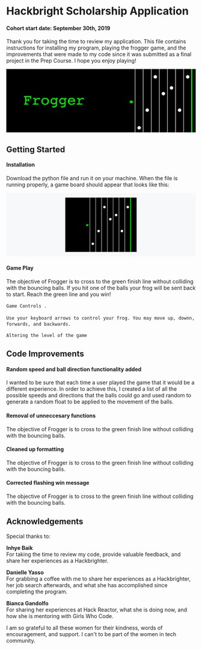 # Hackbright Scholarship Application 
#### Cohort start date: September 30th, 2019

Thank you for taking the time to review my application. This file contains instructions for installing my program, playing the frogger game, and the improvements that were made to my code since it was submitted as a final project in the Prep Course. I hope you enjoy playing! 

![](images/header-image.jpg)

## Getting Started 

#### Installation

Download the python file and run it on your machine. When the file is running properly, a game board should appear that looks like this: 

![](images/game-board.png)

#### Game Play

The objective of Frogger is to cross to the green finish line without colliding with the bouncing balls. If you hit one of the balls your frog will be sent back to start. Reach the green line and you win!

```
Game Controls . 

Use your keyboard arrows to control your frog. You may move up, downn, forwards, and backwards.
```
```
Altering the level of the game
```

## Code Improvements

#### Random speed and ball direction functionality added
I wanted to be sure that each time a user played the game that it would be a different experience. In order to achieve this, I created a list of all the possible speeds and directions that the balls could go and used random to generate a random float to be applied to the movement of the balls. 

#### Removal of unneccesary functions
The objective of Frogger is to cross to the green finish line without colliding with the bouncing balls. 

#### Cleaned up formatting
The objective of Frogger is to cross to the green finish line without colliding with the bouncing balls. 

#### Corrected flashing win message 
The objective of Frogger is to cross to the green finish line without colliding with the bouncing balls. 


## Acknowledgements 
Special thanks to:  

**Inhye Baik**    
For taking the time to review my code, provide valuable feedback, and share her experiences as a Hackbrighter.  

**Danielle Yasso**   
For grabbing a coffee with me to share her experiences as a Hackbrighter, her job search afterwards, and what she has accomplished since completing the program. 

**Bianca Gandolfo**  
For sharing her experiences at Hack Reactor, what she is doing now, and how she is mentoring with Girls Who Code. 

I am so grateful to all these women for their kindness, words of encouragement, and support. I can't to be part of the women in tech community. 
